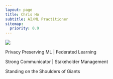 ```yaml
---
layout: page
title: Chris Ho
subtitle: AI/ML Practitioner
sitemap:
  priority: 0.9
---
```


<img src="{{ '/assets/img/IMG_0898.JPG' | prepend: site.baseurl }}" id="about-img">

<div id="describe-text">
	<p>Privacy Preserving ML | Federated Learning</p>
	<p>Strong Communicator | Stakeholder Management</p>
	<p>Standing on the Shoulders of Giants</p>
	<!--<p>Fork and use the theme from the <strong> <a href="https://github.com/knhash/Pudhina"> repository</a> </strong></p>-->
</div>